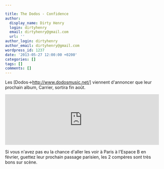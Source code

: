 ```yaml
---

title: The Dodos - Confidence
author:
  display_name: Dirty Henry
  login: dirtyhenry
  email: dirtyhenry@gmail.com
  url: ''
author_login: dirtyhenry
author_email: dirtyhenry@gmail.com
wordpress_id: 1237
date: '2013-05-27 12:00:00 +0200'
categories: []
tags: []
comments: []
---
```

Les [Dodos->http://www.dodosmusic.net/] viennent d'annoncer que leur prochain album, Carrier, sortira fin août. 

<iframe width="100%" height="166" scrolling="no" frameborder="no" src="https://w.soundcloud.com/player/?url=http%3A%2F%2Fapi.soundcloud.com%2Ftracks%2F91597699"></iframe>

Si vous n'avez pas eu la chance d'aller les voir à Paris à l'Espace B en février, guettez leur prochain passage parisien, les 2 compères sont très bons sur scène. 

